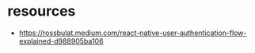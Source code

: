 # resources 
* https://rossbulat.medium.com/react-native-user-authentication-flow-explained-d988905ba106
